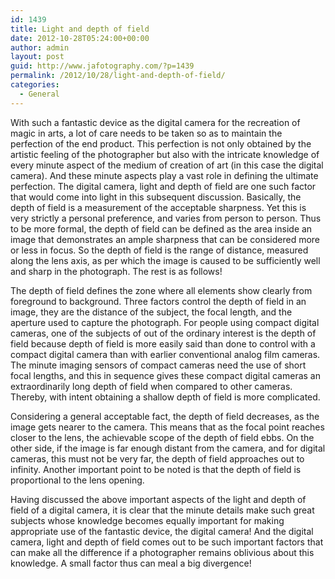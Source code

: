 ```yaml
---
id: 1439
title: Light and depth of field
date: 2012-10-28T05:24:00+00:00
author: admin
layout: post
guid: http://www.jafotography.com/?p=1439
permalink: /2012/10/28/light-and-depth-of-field/
categories:
  - General
---
```

With such a fantastic device as the digital camera for the recreation of magic in arts, a lot of care needs to be taken so as to maintain the perfection of the end product. This perfection is not only obtained by the artistic feeling of the photographer but also with the intricate knowledge of every minute aspect of the medium of creation of art (in this case the digital camera). And these minute aspects play a vast role in defining the ultimate perfection. The digital camera, light and depth of field are one such factor that would come into light in this subsequent discussion. Basically, the depth of field is a measurement of the acceptable sharpness. Yet this is very strictly a personal preference, and varies from person to person. Thus to be more formal, the depth of field can be defined as the area inside an image that demonstrates an ample sharpness that can be considered more or less in focus. So the depth of field is the range of distance, measured along the lens axis, as per which the image is caused to be sufficiently well and sharp in the photograph. The rest is as follows!

The depth of field defines the zone where all elements show clearly from foreground to background. Three factors control the depth of field in an image, they are the distance of the subject, the focal length, and the aperture used to capture the photograph. For people using compact digital cameras, one of the subjects of out of the ordinary interest is the depth of field because depth of field is more easily said than done to control with a compact digital camera than with earlier conventional analog film cameras. The minute imaging sensors of compact cameras need the use of short focal lengths, and this in sequence gives these compact digital cameras an extraordinarily long depth of field when compared to other cameras. Thereby, with intent obtaining a shallow depth of field is more complicated.

Considering a general acceptable fact, the depth of field decreases, as the image gets nearer to the camera. This means that as the focal point reaches closer to the lens, the achievable scope of the depth of field ebbs. On the other side, if the image is far enough distant from the camera, and for digital cameras, this must not be very far, the depth of field approaches out to infinity. Another important point to be noted is that the depth of field is proportional to the lens opening.

Having discussed the above important aspects of the light and depth of field of a digital camera, it is clear that the minute details make such great subjects whose knowledge becomes equally important for making appropriate use of the fantastic device, the digital camera! And the digital camera, light and depth of field comes out to be such important factors that can make all the difference if a photographer remains oblivious about this knowledge. A small factor thus can meal a big divergence!